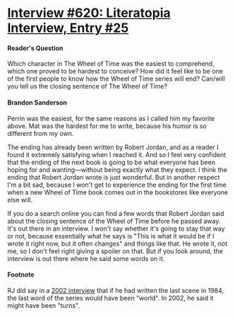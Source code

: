 # [Interview #620: Literatopia Interview, Entry #25](https://www.theoryland.com/intvmain.php?i=620#25)

#### Reader's Question

Which character in The Wheel of Time was the easiest to comprehend, which one proved to be hardest to conceive? How did it feel like to be one of the first people to know how the Wheel of Time series will end? Can/will you tell us the closing sentence of The Wheel of Time?

#### Brandon Sanderson

Perrin was the easiest, for the same reasons as I called him my favorite above. Mat was the hardest for me to write, because his humor is so different from my own.

The ending has already been written by Robert Jordan, and as a reader I found it extremely satisfying when I reached it. And so I feel very confident that the ending of the next book is going to be what everyone has been hoping for and wanting—without being exactly what they expect. I think the ending that Robert Jordan wrote is just wonderful. But in another respect I'm a bit sad, because I won't get to experience the ending for the first time when a new Wheel of Time book comes out in the bookstores like everyone else will.

If you do a search online you can find a few words that Robert Jordan said about the closing sentence of the Wheel of Time before he passed away. It's out there in an interview. I won't say whether it's going to stay that way or not, because essentially what he says is "This is what it would be if I wrote it right now, but it often changes" and things like that. He wrote it, not me, so I don't feel right giving a spoiler on that. But if you look around, the interview is out there where he said some words on it.

#### Footnote

RJ did say in a
[2002 interview](http://www.theoryland.com/intvmain.php?i=142#13)
that if he had written the last scene in 1984, the last word of the series would have been "world". In 2002, he said it might have been "turns".

